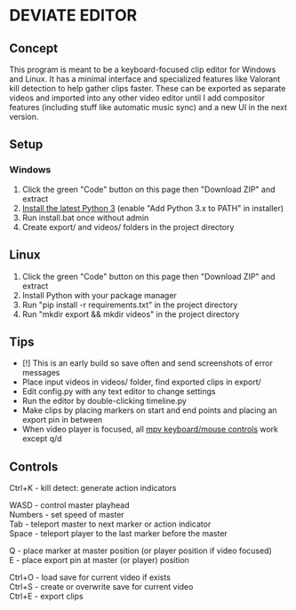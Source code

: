DEVIATE EDITOR  
==============  
  
## Concept  
  
This program is meant to be a keyboard-focused clip editor for Windows and Linux. It has a minimal interface and specialized features like Valorant kill detection to help gather clips faster. These can be exported as separate videos and imported into any other video editor until I add compositor features (including stuff like automatic music sync) and a new UI in the next version.  
  
  
## Setup  
  
### Windows  
1) Click the green "Code" button on this page then "Download ZIP" and extract  
2) [Install the latest Python 3](https://www.python.org/downloads/) (enable "Add Python 3.x to PATH" in installer)  
3) Run install.bat once without admin  
4) Create export/ and videos/ folders in the project directory  
  
## Linux  
1) Click the green "Code" button on this page then "Download ZIP" and extract  
2) Install Python with your package manager
3) Run "pip install -r requirements.txt" in the project directory
4) Run "mkdir export && mkdir videos" in the project directory  
  
## Tips  
  
 - [!] This is an early build so save often and send screenshots of error messages  
 - Place input videos in videos/ folder, find exported clips in export/  
 - Edit config.py with any text editor to change settings  
 - Run the editor by double-clicking timeline.py  
 - Make clips by placing markers on start and end points and placing an export pin in between  
 - When video player is focused, all [mpv keyboard/mouse controls](https://mpv.io/manual/master/) work except q/d  
  
  
## Controls
  
Ctrl+K - kill detect: generate action indicators  
  
WASD - control master playhead  
Numbers - set speed of master  
Tab - teleport master to next marker or action indicator  
Space - teleport player to the last marker before the master  
  
Q - place marker at master position (or player position if video focused)  
E - place export pin at master (or player) position  
  
Ctrl+O - load save for current video if exists  
Ctrl+S - create or overwrite save for current video  
Ctrl+E - export clips  
